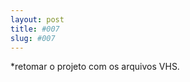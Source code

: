 ```yaml
---
layout: post
title: #007
slug: #007
---
```

<p class="description" style="text-align: justify;">
*retomar o projeto com os arquivos VHS. 
